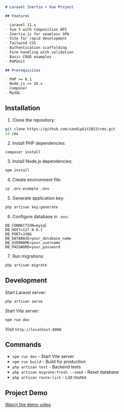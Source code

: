 ```markdown
# Laravel Inertia + Vue Project

## Features

- Laravel 11.x
- Vue 3 with Composition API
- Inertia.js for seamless SPA
- Vite for rapid development
- Tailwind CSS
- Authentication scaffolding
- Form handling with validation
- Basic CRUD examples
- PHPUnit

## Prerequisites

- PHP >= 8.1
- Node.js >= 16.x
- Composer
- MySQL

```
## Installation

1. Clone the repository:
```bash
git clone https://github.com/sandipGit2023/cms.git
cd cms
```

2. Install PHP dependencies:
```bash
composer install
```

3. Install Node.js dependencies:
```bash
npm install
```

4. Create environment file:
```bash
cp .env.example .env
```

5. Generate application key:
```bash
php artisan key:generate
```

6. Configure database in `.env`:
```
DB_CONNECTION=mysql
DB_HOST=127.0.0.1
DB_PORT=3306
DB_DATABASE=your_database_name
DB_USERNAME=your_username
DB_PASSWORD=your_password
```

7. Run migrations:
```bash
php artisan migrate
```

## Development

Start Laravel server:
```bash
php artisan serve
```

Start Vite server:
```bash
npm run dev
```

Visit `http://localhost:8000`

## Commands

- `npm run dev` - Start Vite server
- `npm run build` - Build for production
- `php artisan test` - Backend tests
- `php artisan migrate:fresh --seed` - Reset database
- `php artisan route:list` - List routes

## Project Demo
[Watch the demo video](https://www.dropbox.com/scl/fi/nb64sf7ajccmvodp05q77/screen-capture-4.webm?rlkey=3mpmkndsj4k8c3smi28otwp7o&st=oiqpqi7y&dl=0)
